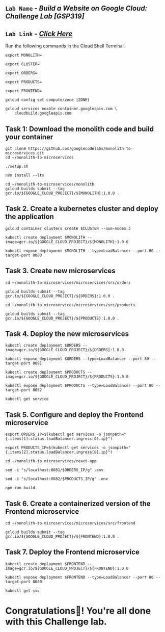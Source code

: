 ## `Lab Name` - *Build a Website on Google Cloud: Challenge Lab [GSP319]*

## `Lab Link` - [*Click Here*](https://www.cloudskillsboost.google/focuses/11765?parent=catalog)

Run the following commands in the Cloud Shell Terminal.

```
export MONOLITH=

export CLUSTER=

export ORDERS=

export PRODUCTS=

export FRONTEND=

gcloud config set compute/zone [ZONE]

gcloud services enable container.googleapis.com \
    cloudbuild.googleapis.com
```

## Task 1: Download the monolith code and build your container

```
git clone https://github.com/googlecodelabs/monolith-to-microservices.git
cd ~/monolith-to-microservices

./setup.sh

nvm install --lts

cd ~/monolith-to-microservices/monolith
gcloud builds submit --tag gcr.io/${GOOGLE_CLOUD_PROJECT}/${MONOLITH}:1.0.0 .
```

## Task 2. Create a kubernetes cluster and deploy the application

```
gcloud container clusters create $CLUSTER --num-nodes 3

kubectl create deployment $MONOLITH --image=gcr.io/${GOOGLE_CLOUD_PROJECT}/${MONOLITH}:1.0.0

kubectl expose deployment $MONOLITH --type=LoadBalancer --port 80 --target-port 8080
```

## Task 3. Create new microservices

```
cd ~/monolith-to-microservices/microservices/src/orders

gcloud builds submit --tag gcr.io/${GOOGLE_CLOUD_PROJECT}/${ORDERS}:1.0.0 .

cd ~/monolith-to-microservices/microservices/src/products

gcloud builds submit --tag gcr.io/${GOOGLE_CLOUD_PROJECT}/${PRODUCTS}:1.0.0 .
```

## Task 4. Deploy the new microservices


```
kubectl create deployment $ORDERS --image=gcr.io/${GOOGLE_CLOUD_PROJECT}/${ORDERS}:1.0.0

kubectl expose deployment $ORDERS --type=LoadBalancer --port 80 --target-port 8081

kubectl create deployment $PRODUCTS --image=gcr.io/${GOOGLE_CLOUD_PROJECT}/${PRODUCTS}:1.0.0

kubectl expose deployment $PRODUCTS --type=LoadBalancer --port 80 --target-port 8082

kubectl get service
```

## Task 5. Configure and deploy the Frontend microservice

```
export ORDERS_IP=$(kubectl get services -o jsonpath="{.items[1].status.loadBalancer.ingress[0].ip}")

export PRODUCTS_IP=$(kubectl get services -o jsonpath="{.items[2].status.loadBalancer.ingress[0].ip}")

cd ~/monolith-to-microservices/react-app

sed -i "s/localhost:8081/$ORDERS_IP/g" .env

sed -i "s/localhost:8082/$PRODUCTS_IP/g" .env

npm run build
```

## Task 6. Create a containerized version of the Frontend microservice

```
cd ~/monolith-to-microservices/microservices/src/frontend

gcloud builds submit --tag gcr.io/${GOOGLE_CLOUD_PROJECT}/${FRONTEND}:1.0.0 .
```

## Task 7. Deploy the Frontend microservice

```
kubectl create deployment $FRONTEND --image=gcr.io/${GOOGLE_CLOUD_PROJECT}/${FRONTEND}:1.0.0

kubectl expose deployment $FRONTEND --type=LoadBalancer --port 80 --target-port 8080

kubectl get svc
```

# Congratulations🎉! You're all done with this Challenge lab.